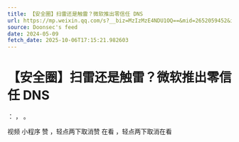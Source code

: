 ```yaml
---
title: 【安全圈】扫雷还是触雷？微软推出零信任 DNS
url: https://mp.weixin.qq.com/s?__biz=MzIzMzE4NDU1OQ==&mid=2652059452&idx=4&sn=80e9b16294425f66c95c3eb34f861fd1
source: Doonsec's feed
date: 2024-05-09
fetch_date: 2025-10-06T17:15:21.982603
---
```


# 【安全圈】扫雷还是触雷？微软推出零信任 DNS

：
，
。

视频
小程序
赞
，轻点两下取消赞
在看
，轻点两下取消在看